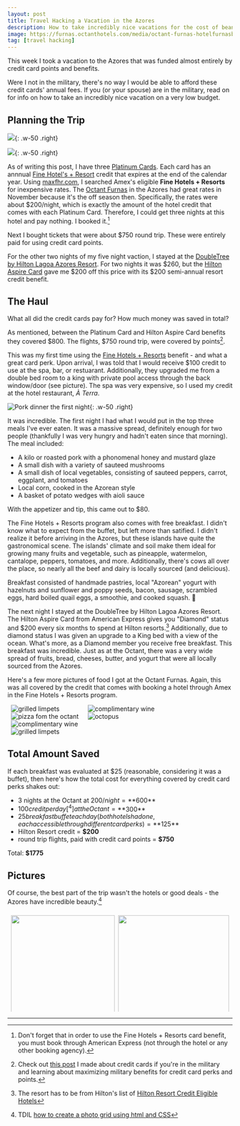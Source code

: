 ```yaml
---
layout: post
title: Travel Hacking a Vacation in the Azores
description: How to take incredibly nice vacations for the cost of beans.
image: https://furnas.octanthotels.com/media/octant-furnas-hotelfurnasboutiquehotel_drone_bysuperazores-2-min.jpg
tag: [travel hacking]
---
```


This week I took a vacation to the Azores that was funded almost entirely by credit card points and benefits.

Were I not in the military, there's no way I would be able to afford these credit cards' annual fees. If you (or your spouse) are in the military, read on for info on how to take an incredibly nice vacation on a very low budget.

## Planning the Trip

![](https://external-content.duckduckgo.com/iu/?u=https%3A%2F%2Ffurnas.octanthotels.com%2Fmedia%2Ffurnas-boutique-hotel-melhor-preco-garantido-room-room-109-2.jpg&f=1&nofb=1&ipt=55516ed16acede9bae5fd608ec8312aeb8da545a53fcb367236c40d5e65a40a1&ipo=images){: .w-50 .right}

![](https://external-content.duckduckgo.com/iu/?u=https%3A%2F%2Fwww.hilton.com%2Fim%2Fen%2FPDLLADI%2F21342169%2Fking-guest-room-bedroom-with-view-1.jpg%3Fimpolicy%3Dcrop%26cw%3D5000%26ch%3D2799%26gravity%3DNorthWest%26xposition%3D0%26yposition%3D266%26rw%3D768%26rh%3D430&f=1&nofb=1&ipt=6cd6b6676d85acea660f445650606159089f9e904e59211808943b66e68490c1&ipo=images){: .w-50 .right}

As of writing this post, I have three [Platinum Cards](https://tristanwhite.me/cards#american-express-platinum-card). Each card has an annnual [Fine Hotel's + Resort](https://tristanwhite.me/posts/optimizing-amex-hotel-credit/) credit that expires at the end of the calendar year. Using [maxfhr.com](https://www.maxfhr.com/), I searched Amex's eligible **Fine Hotels + Resorts** for inexpensive rates. The [Octant Furnas](https://furnas.octanthotels.com/en/) in the Azores had great rates in November because it's the off season then. Specifically, the rates were about $200/night, which is exactly the amount of the hotel credit that comes with each Platinum Card. Therefore, I could get three nights at this hotel and pay nothing. I booked it.[^1]

Next I bought tickets that were about $750 round trip. These were entirely paid for using credit card points.

For the other two nights of my five night vaction, I stayed at the [DoubleTree by Hilton Lagoa Azores Resort](https://www.hilton.com/en/hotels/pdlladi-doubletree-lagoa-azores/gallery/). For two nights it was $260, but the [Hilton Aspire Card](https://tristanwhite.me/cards#hilton-honors-american-express-aspire-card) gave me $200 off this price with its $200 semi-annual resort credit benefit.

## The Haul

What all did the credit cards pay for? How much money was saved in total?

As mentioned, between the Platinum Card and Hilton Aspire Card benefits they covered $800. The flights, $750 round trip, were covered by points[^2].

This was my first time using the [Fine Hotels + Resorts](https://tristanwhite.me/posts/optimizing-amex-hotel-credit/) benefit - and what a great card perk. Upon arrival, I was told that I would receive $100 credit to use at the spa, bar, or restuarant. Additionally, they upgraded me from a double bed room to a king with private pool access through the back window/door (see picture). The spa was very expensive, so I used my credit at the hotel restaurant, *À Terra*.

![Pork dinner the first night](https://lh3.googleusercontent.com/pw/AP1GczNoUFfI4sk9U9iPl3FIMbOSLosjNwNjLSQHfyCVk5FwVKaVXwHoWMHjs7OUCQqhrCw6nmtvR2GIcbHe8elRDmTyzT2QV2p1Tcln6_LvmbhJxErofbxn=w2400){: .w-50 .right}


It was incredible. The first night I had what I would put in the top three meals I've ever eaten. It was a massive spread, definitely enough for two people (thankfully I was very hungry and hadn't eaten since that morning). The meal included:

- A kilo or roasted pork with a phonomenal honey and mustard glaze
- A small dish with a variety of sauteed mushrooms
- A small dish of local vegetables, consisting of sauteed peppers, carrot, eggplant, and tomatoes
- Local corn, cooked in the Azorean style
- A basket of potato wedges with aioli sauce

With the appetizer and tip, this came out to $80.

The Fine Hotels + Resorts program also comes with free breakfast. I didn't know what to expect from the buffet, but left more than satified. I didn't realize it before arriving in the Azores, but these islands have quite the gastronomical scene. The islands' climate and soil make them ideal for growing many fruits and vegetable, such as pineapple, watermelon, cantalope, peppers, tomatoes, and more. Additionally, there's cows all over the place, so nearly all the beef and dairy is locally sourced (and delicious).

Breakfast consisted of handmade pastries, local "Azorean" yogurt with hazelnuts and sunflower and poppy seeds, bacon, sausage, scrambled eggs, hard boiled quail eggs, a smoothie, and cooked squash. 🤌

The next night I stayed at the DoubleTree by Hilton Lagoa Azores Resort. The Hilton Aspire Card from American Express gives you "Diamond" status and $200 every six months to spend at Hilton resorts.[^3] Additionally, due to diamond status I was given an upgrade to a King bed with a view of the ocean. What's more, as a Diamond member you receive free breakfast. This breakfast was incredible. Just as at the Octant, there was a very wide spread of fruits, bread, cheeses, butter, and yogurt that were all locally sourced from the Azores.

Here's a few more pictures of food I got at the Octant Furnas. Again, this was all covered by the credit that comes with booking a hotel through Amex in the Fine Hotels + Resorts program.

<div class="row">
    <div class="columnThirds">
        <img src="https://lh3.googleusercontent.com/pw/AP1GczMj-9G1GjYLzGrGKFcWfjxwhfS5qv-oVUsf22UDzUkE4xHsSXR4oEKVQDOoQy2dQTBY4qRPtPZeND0pHomsYGohBpu9J9o1Prp73APfgU85XMKFkBqM=w2400" alt="grilled limpets">
        <img src="https://lh3.googleusercontent.com/pw/AP1GczMRRIcvz-r1KF0rlbRM_3dSW5J2nWdM_BuXGOdtiorZX7xbPhwQpzMtyBqumx8cPOgz5D14fmJLWAT5g5RwoyGCYBQC-Wz0nghGVdn56-vt0-9ifu4B=w2400" alt="pizza fom the octant">
    </div>
    <div class="columnThirds">
        <img src="https://lh3.googleusercontent.com/pw/AP1GczOsGbzj3w2q1x1wMqcPXdV-G8mxlUjiwwFoLW5ICVxhqhfv-V92Nal_iImzmK0OMoVYhtlFF-phHfO6EKjKyuyK3l-Pcu6nPonOoAF-EsNh6JLLusqK=w2400" alt="complimentary wine">
        <img src="https://lh3.googleusercontent.com/pw/AP1GczOotLdstR_XEyJx6Qx-XmGX_r_ULoQgzIcMKJQ4EboWP5YEuKIj4fmReNzHFGnajU4FVGTTik8TVWcQD3hCCeXBGQE3nRZX8qLqo5gKe12FszzKcbZk=w2400" alt="octopus">
    </div>
    <div class="columnThirds">
        <img src="https://lh3.googleusercontent.com/pw/AP1GczMIVUZzjcYMKlmSUchWzg9cRAZ7hJvzYRrJZZ0__PZ5nXp7VOYWC0XJ3IRNEIoquPtsEuFePyAirTHG-3DzNy_QT52f05FGgtRaemtZA2VEzykPw2nD=w2400" alt="complimentary wine">
        <img src="https://lh3.googleusercontent.com/pw/AP1GczNAzIc8HwXVn6V46VKYbSWY0wbsxYxmgiHQQ_T6gRqj_SdyaF8L5maJomtVwxtaarfOv-F7v3Koa3d0ucTODpr4Swj5ANXEuVCuFBqmYhIeu35POYlX=w2400" alt="grilled limpets">
    </div>
</div>

## Total Amount Saved

If each breakfast was evaluated at $25 (reasonable, considering it was a buffet), then here's how the total cost for everything covered by credit card perks shakes out:

- 3 nights at the Octant at $200/night = **$600**
- $100 credit per day[^4] at the Octant = **$300**
- $25 breakfast buffet each day (both hotels had one, each accessible through different card perks) = **$125**
- Hilton Resort credit = **$200**
- round trip flights, paid with credit card points = **$750**

Total: **$1775**

## Pictures

Of course, the best part of the trip wasn't the hotels or good deals - the Azores have incredible beauty.[^5]

<div class="row">
  <div class="column">
    <img width="2400" alt="" src="https://lh3.googleusercontent.com/pw/AP1GczN5zIiuuNbHWZxe6iA-nfLQMQbSezpa_Qv_2MX5NwqMhTsgepimm_XqnI4tHQtNV5aOSBzODY8qhoMG4PHuBxOeK6kMc7UaO9kcKZSs1pB-J4KVGZa4=w2400">
    <img alt="" src="https://lh3.googleusercontent.com/pw/AP1GczN4PgEw0SFlYq-hyJycRwRzSHAuMx52W5t7ChF9-QMHoCGF2lHlaA7hwELl7boGSZoKyCu--6ruJuJUYmqgMTuc5f2L1CxdTvkcYOiMzK3_kdEsPery=w2400">
    <img alt="" src="https://lh3.googleusercontent.com/pw/AP1GczMrmiUJ_PfYLJKHUZDl-JryouzZySyilnrEiJk3XTiARyj5s3xaGREZ8UPjbULf1pGAIh7tErFcw1TyaeEh7DZ7iORVFUoFUmQk20eNsd6EirFYeCV3=w2400">
    <img alt="" src="https://lh3.googleusercontent.com/pw/AP1GczNcHuhRpLxOIhW_3JxtboWLoi3lhYLpAJfMMHMUbQbwT2KehUWrb113QpCgARS89uhfNghOyt3jX3SFB-VpsULhujIaSowa1RxHskt4flCHTpKgiB21=w2400">
    <img alt="" src="https://lh3.googleusercontent.com/pw/AP1GczMcXxR05w4o8MF6ga9zXPCi4evVGyOMwEXRa30mCGetafgLva3jsCl2j4VPX4taR1InW5FbbKKI7-E04DX929G59wMKjrmJgbCI7Qzng1YGACdqYqzj=w2400">
    <img alt="" src="https://lh3.googleusercontent.com/pw/AP1GczNt4xU5K6Q9GMlW3BUm8_-wbKTh4y47egT9Chppn2esBv5X08JGr7QUNgqVKhgzj5-RxAStHGYp1e1CJB4DUZg5K2kHjOOoWn2-EDecHu8wHe1UNM-V=w2400">
    <img alt="" src="https://lh3.googleusercontent.com/pw/AP1GczPPLW10hXocRzDhazqc6NWmXClK_CsxJx3ijRt6iMjXEbE7sF-tLSXBGigZZlggXKODHW0-J5Rt09gs3X7PBmes8T_2Ujhdi9hKQ3miWqkzVadQaDJX=w2400">
  </div>
  <div class="column">
    <img alt="" src="https://lh3.googleusercontent.com/pw/AP1GczPgJv-LL4mAdatHbFQ_NskXrHnVyq_7yzgQsVh8V_QT-NnVomBpT59TS2uK3I8vKDA1_NayQR_jrbjPN8w8ey66hvmMpHrC2hY5qyvZicp-d0OvmEHl=w2400">
    <img alt="" src="https://lh3.googleusercontent.com/pw/AP1GczPio-WJmCUHLbNcP_ozFB2XqqdLpaiBq7mz1Co1WH7Aec-Ml2huaOoH8QRhpje0Ig66YtZYcjxhf5YJWmW9Bjj6_n01tfytCEcTKYF4RMws2gbyeHhl=w2400">
    <img alt="" src="https://lh3.googleusercontent.com/pw/AP1GczMJLc9G6oO1Sl4QwsmbEJ2H0S457IYLfj0CnbxBY5kvGT7OKZ1uOLdSkMY0IsCGBi4hDK_qDYsU2xifnCw3-XLNuIQi21T1BjM1925hxGIMuZDN5-i5=w2400">
    <img alt="" src="https://lh3.googleusercontent.com/pw/AP1GczP01NvnMzlmv1Z9xKExDbEQBAbIm6rvMmqpCSq60xrbP6-KpeOlHVGoc0lyyNq3j1d1IyJtsf-fkHNZVi9_Ac2BIlPJMXa9f2cNsuubeODl7YuiO96U=w2400">
    <img alt="" src="https://lh3.googleusercontent.com/pw/AP1GczN6JMeQH2Yq4fpFehPepkadHbpNXRsqw4v5sMw1_aHGbsUr4fIofDecQw_9o2_kWunIwVqgYX6gYkolkM4Crq8s5hW31RG7anI8fz8LUG9Tgr0y9mFt=w2400">
    <img alt="" src="https://lh3.googleusercontent.com/pw/AP1GczPi9hSWX6fqDJLqedHzsmKa_P3c4ajIMfZDGQ6sF0RVXGN10Lal2qnfSuDCVV6zLpWXltTzMr0Al13ocFgzai8Uqt9Da-4pkYtlE-ekHrl-5NHy7eLk=w2400">
    <img alt="" src="https://lh3.googleusercontent.com/pw/AP1GczOraRXoVAf-T6TvvedQK6QDVK8dDmEK1Vv_F_3bziDWx3fFGFHXlndf44pBFR804wUvhson6IRx716OWCYRFrmFbVgXTBTP5Xakro4PuW_sGE932c48=w2400">
    <img alt="" src="https://lh3.googleusercontent.com/pw/AP1GczMODLW5KQCqNzZiwCLklmZ4HHrnNTqJQu_E4RkgxcCg0O6iV8VXUv2mhtwH5Jm_IY8-Hhe1eDGr-qRl-fgIKVQ12unPY4R7E7CV501O5R8MBkXPBuVg=w2400">
  </div>
</div>

---

[^1]: Don't forget that in order to use the Fine Hotels + Resorts card benefit, you must book through American Express (not through the hotel or any other booking agency).
[^2]: Check out [this post](https://tristanwhite.me/cards) I made about credit cards if you're in the military and learning about maximizing military benefits for credit card perks and points.
[^3]: The resort has to be from Hilton's list of [Hilton Resort Credit Eligible Hotels](https://www.hilton.com/en/hilton-honors/resort-credit-eligible-hotels/)
[^4]: Getting $100 **per day** rather than **per stay** is only possible if you book non-consecutive nights. This is exactly what I did. I called Amex to ensure this was allowed, and they confirmed that as long as there were 24 hours between stays, as per the terms and conditions, then this was acceptable.
[^5]: TDIL [how to create a photo grid using html and CSS](https://www.w3schools.com/howto/howto_css_image_grid_responsive.asp)


<style>
    .row {
    display: flex;
    flex-wrap: wrap;
    padding: 0 4px;
    }

    /* Create two equal columns that sits next to each other */
    .column {
    flex: 50%;
    max-width: 50%;
    padding: 0 4px;
    }

    /* Create three equal columns that sits next to each other */
    .columnThirds {
    flex: 33%;
    max-width: 33%;
    padding: 0 4px;
    }

    .column img {
    margin-top: 8px;
    vertical-align: middle;
    width: 100%;
    }
</style>